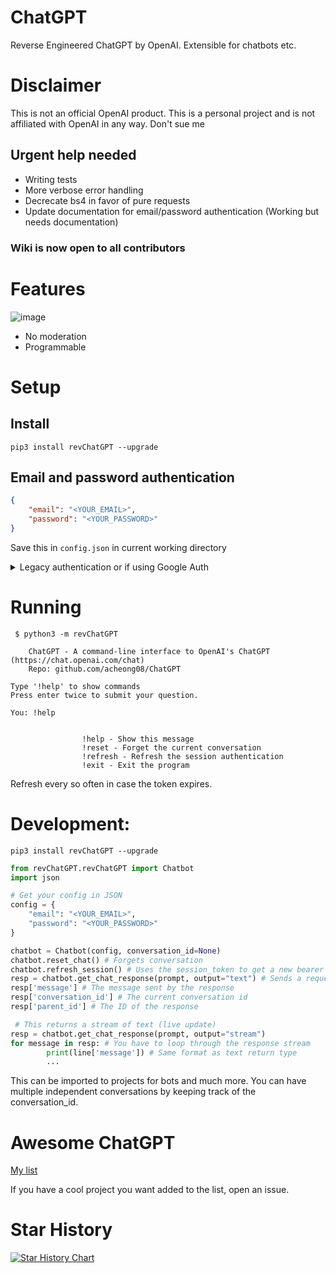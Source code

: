 # ChatGPT
Reverse Engineered ChatGPT by OpenAI. Extensible for chatbots etc.

# Disclaimer
This is not an official OpenAI product. This is a personal project and is not affiliated with OpenAI in any way. Don't sue me

## Urgent help needed
- Writing tests
- More verbose error handling
- Decrecate bs4 in favor of pure requests
- Update documentation for email/password authentication (Working but needs documentation)
### Wiki is now open to all contributors

# Features
![image](https://user-images.githubusercontent.com/36258159/205534498-acc59484-c4b4-487d-89a7-d7b884af709b.png)
- No moderation
- Programmable

# Setup
## Install
`pip3 install revChatGPT --upgrade`

## Email and password authentication
```json
{
    "email": "<YOUR_EMAIL>",
    "password": "<YOUR_PASSWORD>"
}
```
Save this in `config.json` in current working directory

<details>
 <summary>Legacy authentication or if using Google Auth</summary>
Go to https://chat.openai.com/chat and log in or sign up
1. Open console with `F12`
2. Open `Application` tab > Cookies
![image](https://user-images.githubusercontent.com/36258159/205494773-32ef651a-994d-435a-9f76-a26699935dac.png)
3. Copy the value for `__Secure-next-auth.session-token` and paste it into `config.json.example` under `session_token`. You do not need to fill out `Authorization`
![image](https://user-images.githubusercontent.com/36258159/205495076-664a8113-eda5-4d1e-84d3-6fad3614cfd8.png)
4. Save the modified file to `config.json` (In the current working directory)
</details>

# Running
```
 $ python3 -m revChatGPT            

    ChatGPT - A command-line interface to OpenAI's ChatGPT (https://chat.openai.com/chat)
    Repo: github.com/acheong08/ChatGPT
    
Type '!help' to show commands
Press enter twice to submit your question.

You: !help


                !help - Show this message
                !reset - Forget the current conversation
                !refresh - Refresh the session authentication
                !exit - Exit the program
```

Refresh every so often in case the token expires.

# Development:
`pip3 install revChatGPT --upgrade`
```python
from revChatGPT.revChatGPT import Chatbot
import json

# Get your config in JSON
config = {
    "email": "<YOUR_EMAIL>",
    "password": "<YOUR_PASSWORD>"
}

chatbot = Chatbot(config, conversation_id=None)
chatbot.reset_chat() # Forgets conversation
chatbot.refresh_session() # Uses the session_token to get a new bearer token
resp = chatbot.get_chat_response(prompt, output="text") # Sends a request to the API and returns the response by OpenAI
resp['message'] # The message sent by the response
resp['conversation_id'] # The current conversation id
resp['parent_id'] # The ID of the response

 # This returns a stream of text (live update)
resp = chatbot.get_chat_response(prompt, output="stream") 
for message in resp: # You have to loop through the response stream
        print(line['message']) # Same format as text return type
        ...
```
This can be imported to projects for bots and much more. You can have multiple independent conversations by keeping track of the conversation_id.

# Awesome ChatGPT
[My list](https://github.com/stars/acheong08/lists/awesome-chatgpt)

If you have a cool project you want added to the list, open an issue.

# Star History

[![Star History Chart](https://api.star-history.com/svg?repos=acheong08/ChatGPT&type=Date)](https://star-history.com/#acheong08/ChatGPT&Date)
